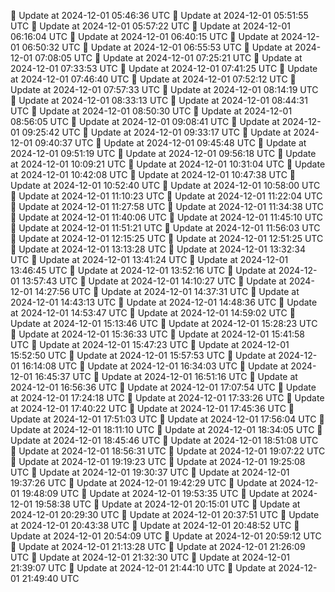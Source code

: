🔄 Update at 2024-12-01 05:46:36 UTC
🔄 Update at 2024-12-01 05:51:55 UTC
🔄 Update at 2024-12-01 05:57:22 UTC
🔄 Update at 2024-12-01 06:16:04 UTC
🔄 Update at 2024-12-01 06:40:15 UTC
🔄 Update at 2024-12-01 06:50:32 UTC
🔄 Update at 2024-12-01 06:55:53 UTC
🔄 Update at 2024-12-01 07:08:05 UTC
🔄 Update at 2024-12-01 07:25:21 UTC
🔄 Update at 2024-12-01 07:33:53 UTC
🔄 Update at 2024-12-01 07:41:25 UTC
🔄 Update at 2024-12-01 07:46:40 UTC
🔄 Update at 2024-12-01 07:52:12 UTC
🔄 Update at 2024-12-01 07:57:33 UTC
🔄 Update at 2024-12-01 08:14:19 UTC
🔄 Update at 2024-12-01 08:33:13 UTC
🔄 Update at 2024-12-01 08:44:31 UTC
🔄 Update at 2024-12-01 08:50:30 UTC
🔄 Update at 2024-12-01 08:56:05 UTC
🔄 Update at 2024-12-01 09:08:41 UTC
🔄 Update at 2024-12-01 09:25:42 UTC
🔄 Update at 2024-12-01 09:33:17 UTC
🔄 Update at 2024-12-01 09:40:37 UTC
🔄 Update at 2024-12-01 09:45:48 UTC
🔄 Update at 2024-12-01 09:51:19 UTC
🔄 Update at 2024-12-01 09:56:18 UTC
🔄 Update at 2024-12-01 10:09:21 UTC
🔄 Update at 2024-12-01 10:31:04 UTC
🔄 Update at 2024-12-01 10:42:08 UTC
🔄 Update at 2024-12-01 10:47:38 UTC
🔄 Update at 2024-12-01 10:52:40 UTC
🔄 Update at 2024-12-01 10:58:00 UTC
🔄 Update at 2024-12-01 11:10:23 UTC
🔄 Update at 2024-12-01 11:22:04 UTC
🔄 Update at 2024-12-01 11:27:58 UTC
🔄 Update at 2024-12-01 11:34:38 UTC
🔄 Update at 2024-12-01 11:40:06 UTC
🔄 Update at 2024-12-01 11:45:10 UTC
🔄 Update at 2024-12-01 11:51:21 UTC
🔄 Update at 2024-12-01 11:56:03 UTC
🔄 Update at 2024-12-01 12:15:25 UTC
🔄 Update at 2024-12-01 12:51:25 UTC
🔄 Update at 2024-12-01 13:13:28 UTC
🔄 Update at 2024-12-01 13:32:34 UTC
🔄 Update at 2024-12-01 13:41:24 UTC
🔄 Update at 2024-12-01 13:46:45 UTC
🔄 Update at 2024-12-01 13:52:16 UTC
🔄 Update at 2024-12-01 13:57:43 UTC
🔄 Update at 2024-12-01 14:10:27 UTC
🔄 Update at 2024-12-01 14:27:56 UTC
🔄 Update at 2024-12-01 14:37:31 UTC
🔄 Update at 2024-12-01 14:43:13 UTC
🔄 Update at 2024-12-01 14:48:36 UTC
🔄 Update at 2024-12-01 14:53:47 UTC
🔄 Update at 2024-12-01 14:59:02 UTC
🔄 Update at 2024-12-01 15:13:46 UTC
🔄 Update at 2024-12-01 15:28:23 UTC
🔄 Update at 2024-12-01 15:36:33 UTC
🔄 Update at 2024-12-01 15:41:58 UTC
🔄 Update at 2024-12-01 15:47:23 UTC
🔄 Update at 2024-12-01 15:52:50 UTC
🔄 Update at 2024-12-01 15:57:53 UTC
🔄 Update at 2024-12-01 16:14:08 UTC
🔄 Update at 2024-12-01 16:34:03 UTC
🔄 Update at 2024-12-01 16:45:37 UTC
🔄 Update at 2024-12-01 16:51:16 UTC
🔄 Update at 2024-12-01 16:56:36 UTC
🔄 Update at 2024-12-01 17:07:54 UTC
🔄 Update at 2024-12-01 17:24:18 UTC
🔄 Update at 2024-12-01 17:33:26 UTC
🔄 Update at 2024-12-01 17:40:22 UTC
🔄 Update at 2024-12-01 17:45:36 UTC
🔄 Update at 2024-12-01 17:51:03 UTC
🔄 Update at 2024-12-01 17:56:04 UTC
🔄 Update at 2024-12-01 18:11:10 UTC
🔄 Update at 2024-12-01 18:34:05 UTC
🔄 Update at 2024-12-01 18:45:46 UTC
🔄 Update at 2024-12-01 18:51:08 UTC
🔄 Update at 2024-12-01 18:56:31 UTC
🔄 Update at 2024-12-01 19:07:22 UTC
🔄 Update at 2024-12-01 19:19:23 UTC
🔄 Update at 2024-12-01 19:25:08 UTC
🔄 Update at 2024-12-01 19:30:37 UTC
🔄 Update at 2024-12-01 19:37:26 UTC
🔄 Update at 2024-12-01 19:42:29 UTC
🔄 Update at 2024-12-01 19:48:09 UTC
🔄 Update at 2024-12-01 19:53:35 UTC
🔄 Update at 2024-12-01 19:58:38 UTC
🔄 Update at 2024-12-01 20:15:01 UTC
🔄 Update at 2024-12-01 20:29:30 UTC
🔄 Update at 2024-12-01 20:37:51 UTC
🔄 Update at 2024-12-01 20:43:38 UTC
🔄 Update at 2024-12-01 20:48:52 UTC
🔄 Update at 2024-12-01 20:54:09 UTC
🔄 Update at 2024-12-01 20:59:12 UTC
🔄 Update at 2024-12-01 21:13:28 UTC
🔄 Update at 2024-12-01 21:26:09 UTC
🔄 Update at 2024-12-01 21:32:30 UTC
🔄 Update at 2024-12-01 21:39:07 UTC
🔄 Update at 2024-12-01 21:44:10 UTC
🔄 Update at 2024-12-01 21:49:40 UTC
